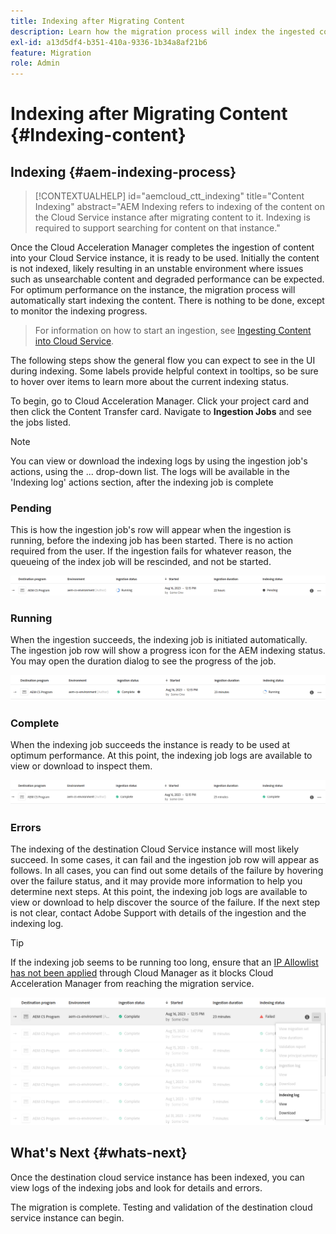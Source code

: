 ```yaml
---
title: Indexing after Migrating Content
description: Learn how the migration process will index the ingested content on the destination Cloud Service instance.
exl-id: a13d5df4-b351-410a-9336-1b34a8af21b6
feature: Migration
role: Admin
---
```

# Indexing after Migrating Content {#Indexing-content}

## Indexing {#aem-indexing-process}

>[!CONTEXTUALHELP]
>id="aemcloud_ctt_indexing"
>title="Content Indexing"
>abstract="AEM Indexing refers to indexing of the content on the Cloud Service instance after migrating content to it. Indexing is required to support searching for content on that instance."

Once the Cloud Acceleration Manager completes the ingestion of content into your Cloud Service instance, it is ready to be used. Initially the content is not indexed, likely resulting in an unstable environment where issues such as unsearchable content and degraded performance can be expected. For optimum performance on the instance, the migration process will automatically start indexing the content. There is nothing to be done, except to monitor the indexing progress.

> For information on how to start an ingestion, see [Ingesting Content into Cloud Service](/help/journey-migration/content-transfer-tool/using-content-transfer-tool/ingesting-content.md).

The following steps show the general flow you can expect to see in the UI during indexing. Some labels provide helpful context in tooltips, so be sure to hover over items to learn more about the current indexing status.

To begin, go to Cloud Acceleration Manager. Click your project card and then click the Content Transfer card. Navigate to **Ingestion Jobs** and see the jobs listed.

>[!NOTE]
>You can view or download the indexing logs by using the ingestion job's actions, using the ... drop-down list. The logs will be available in the
> 'Indexing log' actions section, after the indexing job is complete

### Pending

This is how the ingestion job's row will appear when the ingestion is running, before the indexing job has been started. There is no action required from the user. If the ingestion fails for whatever reason, the queueing of the index job will be rescinded, and not be started.

![image](/help/journey-migration/content-transfer-tool/assets-indexing/pending.png)

### Running

When the ingestion succeeds, the indexing job is initiated automatically. The ingestion job row will show a progress icon for the AEM indexing status. You may open the duration dialog to see the progress of the job. 

![image](/help/journey-migration/content-transfer-tool/assets-indexing/running.png)

### Complete

When the indexing job succeeds the instance is ready to be used at optimum performance. At this point, the indexing job logs are available to view or download to inspect them.

![image](/help/journey-migration/content-transfer-tool/assets-indexing/complete.png)

### Errors

The indexing of the destination Cloud Service instance will most likely succeed. In some cases, it can fail and the ingestion job row will appear as follows. In all cases, you can find out some details of the failure by hovering over the failure status, and it may provide more information to help you determine next steps. At this point, the indexing job logs are available to view or download to help discover the source of the failure. If the next step is not clear, contact Adobe Support with details of the ingestion and the indexing log.

>[!TIP]
>
> If the indexing job seems to be running too long, ensure that an [IP Allowlist has not been applied](/help/implementing/cloud-manager/ip-allow-lists/apply-allow-list.md) through Cloud Manager as it blocks Cloud Acceleration Manager from reaching the migration service.

![image](/help/journey-migration/content-transfer-tool/assets-indexing/failed.png)

## What's Next {#whats-next}

Once the destination cloud service instance has been indexed, you can view logs of the indexing jobs and look for details and errors.

The migration is complete. Testing and validation of the destination cloud service instance can begin.
